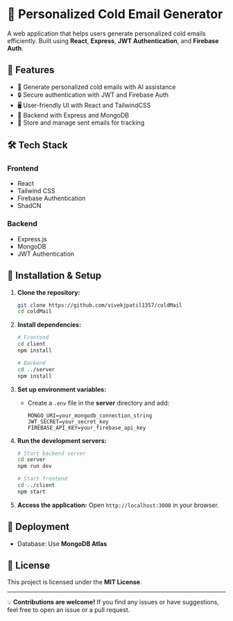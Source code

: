 # 📧 Personalized Cold Email Generator

A web application that helps users generate personalized cold emails efficiently. Built using **React**, **Express**, **JWT Authentication**, and **Firebase Auth**.

## 🚀 Features

- 📩 Generate personalized cold emails with AI assistance
- 🔒 Secure authentication with JWT and Firebase Auth
- 🖥️ User-friendly UI with React and TailwindCSS
- 📡 Backend with Express and MongoDB
- 🎯 Store and manage sent emails for tracking

## 🛠️ Tech Stack

### Frontend
- React
- Tailwind CSS
- Firebase Authentication
- ShadCN

### Backend
- Express.js
- MongoDB
- JWT Authentication

## 🔧 Installation & Setup

1. **Clone the repository:**
   ```sh
   git clone https://github.com/vivekjpatil1357/coldMail
   cd coldMail
   ```

2. **Install dependencies:**
   ```sh
   # Frontend
   cd client
   npm install

   # Backend
   cd ../server
   npm install
   ```

3. **Set up environment variables:**
   - Create a `.env` file in the **server** directory and add:
     ```env
     MONGO_URI=your_mongodb_connection_string
     JWT_SECRET=your_secret_key
     FIREBASE_API_KEY=your_firebase_api_key
     ```

4. **Run the development servers:**
   ```sh
   # Start backend server
   cd server
   npm run dev

   # Start frontend
   cd ../client
   npm start
   ```

5. **Access the application:**
   Open `http://localhost:3000` in your browser.



## 🚀 Deployment

- Database: Use **MongoDB Atlas**

## 📜 License

This project is licensed under the **MIT License**.

---

💡 **Contributions are welcome!** If you find any issues or have suggestions, feel free to open an issue or a pull request.
